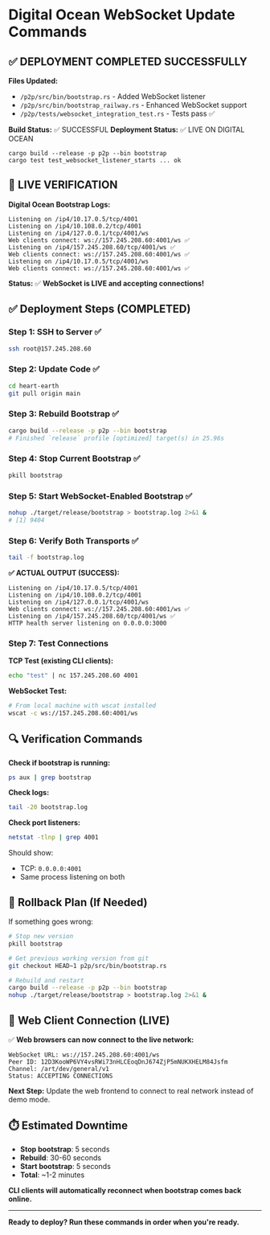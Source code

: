 # Digital Ocean WebSocket Update Commands

## ✅ **DEPLOYMENT COMPLETED SUCCESSFULLY**

**Files Updated:**
- `/p2p/src/bin/bootstrap.rs` - Added WebSocket listener
- `/p2p/src/bin/bootstrap_railway.rs` - Enhanced WebSocket support
- `/p2p/tests/websocket_integration_test.rs` - Tests pass ✅

**Build Status:** ✅ SUCCESSFUL
**Deployment Status:** ✅ LIVE ON DIGITAL OCEAN
```
cargo build --release -p p2p --bin bootstrap
cargo test test_websocket_listener_starts ... ok
```

## 🎉 **LIVE VERIFICATION**

**Digital Ocean Bootstrap Logs:**
```
Listening on /ip4/10.17.0.5/tcp/4001
Listening on /ip4/10.108.0.2/tcp/4001
Listening on /ip4/127.0.0.1/tcp/4001/ws
Web clients connect: ws://157.245.208.60:4001/ws ✅
Listening on /ip4/157.245.208.60/tcp/4001/ws ✅
Web clients connect: ws://157.245.208.60:4001/ws ✅
Listening on /ip4/10.17.0.5/tcp/4001/ws
Web clients connect: ws://157.245.208.60:4001/ws ✅
```

**Status:** ✅ **WebSocket is LIVE and accepting connections!**

## ✅ **Deployment Steps (COMPLETED)**

### **Step 1: SSH to Server** ✅ 
```bash
ssh root@157.245.208.60
```

### **Step 2: Update Code** ✅
```bash
cd heart-earth
git pull origin main
```

### **Step 3: Rebuild Bootstrap** ✅
```bash
cargo build --release -p p2p --bin bootstrap
# Finished `release` profile [optimized] target(s) in 25.96s
```

### **Step 4: Stop Current Bootstrap** ✅
```bash
pkill bootstrap
```

### **Step 5: Start WebSocket-Enabled Bootstrap** ✅
```bash
nohup ./target/release/bootstrap > bootstrap.log 2>&1 &
# [1] 9404
```

### **Step 6: Verify Both Transports** ✅
```bash
tail -f bootstrap.log
```

**✅ ACTUAL OUTPUT (SUCCESS):**
```
Listening on /ip4/10.17.0.5/tcp/4001
Listening on /ip4/10.108.0.2/tcp/4001  
Listening on /ip4/127.0.0.1/tcp/4001/ws
Web clients connect: ws://157.245.208.60:4001/ws ✅
Listening on /ip4/157.245.208.60/tcp/4001/ws ✅
HTTP health server listening on 0.0.0.0:3000
```

### **Step 7: Test Connections**

**TCP Test (existing CLI clients):**
```bash
echo "test" | nc 157.245.208.60 4001
```

**WebSocket Test:**
```bash
# From local machine with wscat installed
wscat -c ws://157.245.208.60:4001/ws
```

## 🔍 **Verification Commands**

**Check if bootstrap is running:**
```bash
ps aux | grep bootstrap
```

**Check logs:**
```bash
tail -20 bootstrap.log
```

**Check port listeners:**
```bash
netstat -tlnp | grep 4001
```
Should show:
- TCP: `0.0.0.0:4001` 
- Same process listening on both

## 🚨 **Rollback Plan (If Needed)**

If something goes wrong:
```bash
# Stop new version
pkill bootstrap

# Get previous working version from git
git checkout HEAD~1 p2p/src/bin/bootstrap.rs

# Rebuild and restart
cargo build --release -p p2p --bin bootstrap
nohup ./target/release/bootstrap > bootstrap.log 2>&1 &
```

## 📱 **Web Client Connection (LIVE)**

✅ **Web browsers can now connect to the live network:**
```
WebSocket URL: ws://157.245.208.60:4001/ws
Peer ID: 12D3KooWP6VY4vsRWi73nHLCEoqDnJ674ZjP5mNUKXHELM84Jsfm
Channel: /art/dev/general/v1
Status: ACCEPTING CONNECTIONS
```

**Next Step:** Update the web frontend to connect to real network instead of demo mode.

## ⏱️ **Estimated Downtime**
- **Stop bootstrap**: 5 seconds
- **Rebuild**: 30-60 seconds  
- **Start bootstrap**: 5 seconds
- **Total**: ~1-2 minutes

**CLI clients will automatically reconnect when bootstrap comes back online.**

---

**Ready to deploy? Run these commands in order when you're ready.**